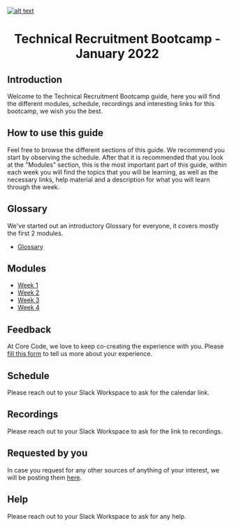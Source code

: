 <a href="https://www.core-code.io/">

![alt text](https://uploads-ssl.webflow.com/5eb2f56932c3562feab232e3/5f73550d00249e7e96c9f3de_Logo.png "corecodeio")

</a>

<h1 align="center">Technical Recruitment Bootcamp - January 2022</h1>

## Introduction
<p>Welcome to the Technical Recruitment Bootcamp guide, here you will find the different modules, schedule, recordings and interesting links for this bootcamp, we wish you the best.</p>

## How to use this guide
<p>Feel free to browse the different sections of this guide. We recommend you start by observing the schedule. After that it is recommended that you look at the "Modules" section, this is the most important part of this guide, within each week you will find the topics that you will be learning, as well as the necessary links, help material and a description for what you will learn through the week.</p>

## Glossary
<p> We've started out an introductory Glossary for everyone, it covers mostly the first 2 modules.</p>

* [Glossary](src/introGlossary.md)

## Modules
* [Week 1](src/modules/2021/Week1)
* [Week 2](src/modules/2021/Week2)
* [Week 3](src/modules/2021/Week3)
* [Week 4](src/modules/2021/Week4) 

## Feedback
At Core Code, we love to keep co-creating the experience with you. Please [fill this form](https://aplica.typeform.com/to/ATFFeduD) to tell us more about your experience.

## Schedule
Please reach out to your Slack Workspace to ask for the calendar link.

## Recordings
Please reach out to your Slack Workspace to ask for the link to recordings.

## Requested by you
In case you request for any other sources of anything of your interest, we will be posting them [here](src/interesting).

## Help
Please reach out to your Slack Workspace to ask for any help.
